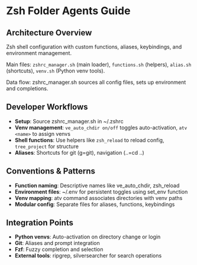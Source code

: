 # Zsh Folder Agents Guide

## Architecture Overview

Zsh shell configuration with custom functions, aliases, keybindings, and environment management.

Main files: `zshrc_manager.sh` (main loader), `functions.sh` (helpers), `alias.sh` (shortcuts), `venv.sh` (Python venv tools).

Data flow: zshrc_manager.sh sources all config files, sets up environment and completions.

## Developer Workflows

- **Setup**: Source zshrc_manager.sh in ~/.zshrc
- **Venv management**: `ve_auto_chdir on/off` toggles auto-activation, `atv <name>` to assign venvs
- **Shell functions**: Use helpers like `zsh_reload` to reload config, `tree_project` for structure
- **Aliases**: Shortcuts for git (g=git), navigation (..=cd ..)

## Conventions & Patterns

- **Function naming**: Descriptive names like ve_auto_chdir, zsh_reload
- **Environment files**: ~/.env for persistent toggles using set_env function
- **Venv mapping**: atv command associates directories with venv paths
- **Modular config**: Separate files for aliases, functions, keybindings

## Integration Points

- **Python venvs**: Auto-activation on directory change or login
- **Git**: Aliases and prompt integration
- **Fzf**: Fuzzy completion and selection
- **External tools**: ripgrep, silversearcher for search operations
